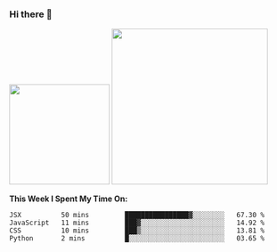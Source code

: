 ### Hi there 👋

<!--
**nestor22/nestor22** is a ✨ _special_ ✨ repository because its `README.md` (this file) appears on your GitHub profile.

Here are some ideas to get you started:

- 🔭 I’m currently working on ...
- 🌱 I’m currently learning ...
- 👯 I’m looking to collaborate on ...
- 🤔 I’m looking for help with ...
- 💬 Ask me about ...
- 📫 How to reach me: ...
- 😄 Pronouns: ...
- ⚡ Fun fact: ...
-->


<img height="180em" src="https://github-readme-stats.vercel.app/api?username=nestor22&show_icons=true&hide_border=true&&count_private=true&include_all_commits=true&theme=radical" />
<img height="280em" src="https://github-readme-stats.vercel.app/api/top-langs/?username=nestor22&layout=compact)](https://github.com/nestor22/github-readme-stats&theme=radical"  />



**This Week I Spent My Time On:**
<!--START_SECTION:waka-->
```text
JSX          50 mins         ████████████████▓░░░░░░░░   67.30 % 
JavaScript   11 mins         ███▓░░░░░░░░░░░░░░░░░░░░░   14.92 % 
CSS          10 mins         ███▒░░░░░░░░░░░░░░░░░░░░░   13.81 % 
Python       2 mins          █░░░░░░░░░░░░░░░░░░░░░░░░   03.65 % 
```
<!--END_SECTION:waka-->


